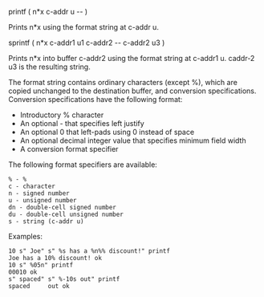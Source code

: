 printf ( n*x c-addr u -- )

Prints n*x using the format string at c-addr u.

sprintf ( n*x c-addr1 u1 c-addr2 -- c-addr2 u3 )

Prints n*x into buffer c-addr2 using the format string at c-addr1 u.
caddr-2 u3 is the resulting string.

The format string contains ordinary characters (except %), which are
copied unchanged to the destination buffer, and conversion specifications.
Conversion specifications have the following format:

 * Introductory % character
 * An optional - that specifies left justify
 * An optional 0 that left-pads using 0 instead of space
 * An optional decimal integer value that specifies minimum field width
 * A conversion format specifier

The following format specifiers are available:

    % - %
    c - character
    n - signed number
    u - unsigned number
    dn - double-cell signed number
    du - double-cell unsigned number
    s - string (c-addr u)

Examples:

    10 s" Joe" s" %s has a %n%% discount!" printf
    Joe has a 10% discount! ok
    10 s" %05n" printf
    00010 ok
    s" spaced" s" %-10s out" printf
    spaced     out ok
